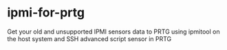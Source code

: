 # ipmi-for-prtg
Get your old and unsupported IPMI sensors data to PRTG using ipmitool on the host system and SSH advanced script sensor in PRTG

